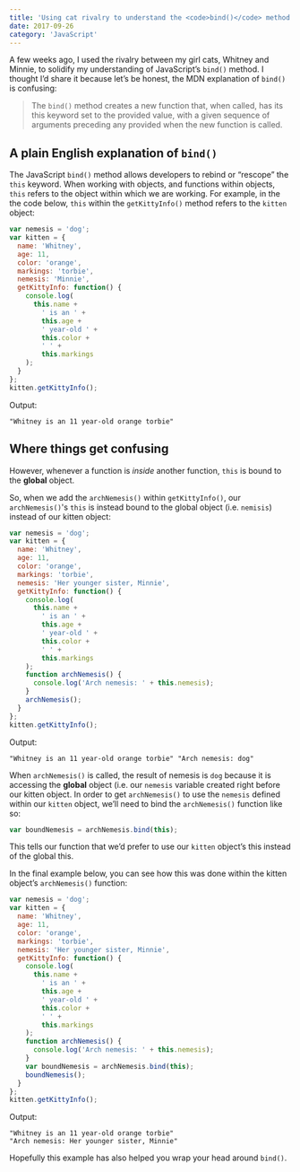 ```yaml
---
title: 'Using cat rivalry to understand the <code>bind()</code> method'
date: 2017-09-26
category: 'JavaScript'
---
```


A few weeks ago, I used the rivalry between my girl cats, Whitney and Minnie, to solidify my understanding of JavaScript’s `bind()` method. I thought I’d share it because let’s be honest, the MDN explanation of `bind()` is confusing:

> The `bind()` method creates a new function that, when called, has its this keyword set to the provided value, with a given sequence of arguments preceding any provided when the new function is called.

## A plain English explanation of `bind()`

The JavaScript `bind()` method allows developers to rebind or “rescope” the `this` keyword. When working with objects, and functions within objects, `this` refers to the object within which we are working. For example, in the the code below, `this` within the `getKittyInfo()` method refers to the `kitten` object:

```js
var nemesis = 'dog';
var kitten = {
  name: 'Whitney',
  age: 11,
  color: 'orange',
  markings: 'torbie',
  nemesis: 'Minnie',
  getKittyInfo: function() {
    console.log(
      this.name +
        ' is an ' +
        this.age +
        ' year-old ' +
        this.color +
        ' ' +
        this.markings
    );
  }
};
kitten.getKittyInfo();
```

Output:

```
"Whitney is an 11 year-old orange torbie"
```

## Where things get confusing

However, whenever a function is _inside_ another function, `this` is bound to the **global** object.

So, when we add the `archNemesis()` within `getKittyInfo()`, our `archNemesis()`'s `this` is instead bound to the global object (i.e. `nemisis`) instead of our kitten object:

```js
var nemesis = 'dog';
var kitten = {
  name: 'Whitney',
  age: 11,
  color: 'orange',
  markings: 'torbie',
  nemesis: 'Her younger sister, Minnie',
  getKittyInfo: function() {
    console.log(
      this.name +
        ' is an ' +
        this.age +
        ' year-old ' +
        this.color +
        ' ' +
        this.markings
    );
    function archNemesis() {
      console.log('Arch nemesis: ' + this.nemesis);
    }
    archNemesis();
  }
};
kitten.getKittyInfo();
```

Output:

```
"Whitney is an 11 year-old orange torbie" "Arch nemesis: dog"
```

When `archNemesis()` is called, the result of nemesis is `dog` because it is accessing the **global** object (i.e. our `nemesis` variable created right before our kitten object. In order to get `archNemesis()` to use the `nemesis` defined within our `kitten` object, we’ll need to bind the `archNemesis()` function like so:

```js
var boundNemesis = archNemesis.bind(this);
```

This tells our function that we’d prefer to use our `kitten` object’s this instead of the global this.

In the final example below, you can see how this was done within the kitten object’s `archNemesis()` function:

```js
var nemesis = 'dog';
var kitten = {
  name: 'Whitney',
  age: 11,
  color: 'orange',
  markings: 'torbie',
  nemesis: 'Her younger sister, Minnie',
  getKittyInfo: function() {
    console.log(
      this.name +
        ' is an ' +
        this.age +
        ' year-old ' +
        this.color +
        ' ' +
        this.markings
    );
    function archNemesis() {
      console.log('Arch nemesis: ' + this.nemesis);
    }
    var boundNemesis = archNemesis.bind(this);
    boundNemesis();
  }
};
kitten.getKittyInfo();
```

Output:

```
"Whitney is an 11 year-old orange torbie"
"Arch nemesis: Her younger sister, Minnie"
```

Hopefully this example has also helped you wrap your head around `bind()`.
